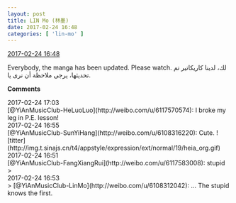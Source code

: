 ```yaml
---
layout: post
title: LIN Mo (林墨)
date: 2017-02-24 16:48
categories: [ 'lin-mo' ]
---
```


<div class="weibo-info">
  <a href="http://weibo.com/6108312042/Ex1RI59ba">2017-02-24 16:48</a>
</div>

Everybody, the manga has been updated. Please watch. لك، لدينا كاريكاتير تم تحديثها، يرجى ملاحظة أن نرى يا.

<!-- more -->

**Comments**

<div class="weibo-info">2017-02-24 17:03</div>
[@YiAnMusicClub-HeLuoLuo](http://weibo.com/u/6117570574): I broke my leg in P.E. lesson!

<div class="weibo-info">2017-02-24 16:55</div>
[@YiAnMusicClub-SunYiHang](http://weibo.com/u/6108316220): Cute. ![titter](http://img.t.sinajs.cn/t4/appstyle/expression/ext/normal/19/heia_org.gif)

<div class="weibo-info">2017-02-24 16:51</div>
[@YiAnMusicClub-FangXiangRui](http://weibo.com/u/6117583008): stupid
> <div class="weibo-info">2017-02-24 16:53</div>
> [@YiAnMusicClub-LinMo](http://weibo.com/u/6108312042): … The stupid knows the first.
